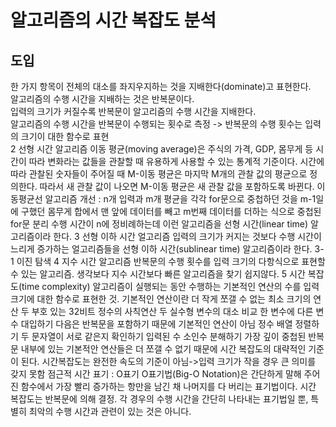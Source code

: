 # 알고리즘의 시간 복잡도 분석  
## 도입  
한 가지 항목이 전체의 대소를 좌지우지하는 것을 지배한다(dominate)고 표현한다.  
알고리즘의 수행 시간을 지배하는 것은 반복문이다.  
입력의 크기가 커질수록 반복문이 알고리즘의 수행 시간을 지배한다.  
알고리즘의 수행 시간을 반복문이 수행되는 횟수로 측정 -> 반복문의 수행 횟수는 입력의 크기이 대한 함수로 표현  
2 선형 시간 알고리즘
이동 평균(moving average)은 주식의 가격, GDP, 몸무게 등 시간이 따라 변화라는 값들을 관찰할 때 유용하게 사용할 수 있는 통계적 기준이다. 시간에 따라 관찰된 숫자들이 주어질 때 M-이동 평균은 마지막 M개의 관찰 값의 평균으로 정의한다. 따라서 새 관찰 값이 나오면 M-이동 평균은 새 관찰 값을 포함하도록 바뀐다.
이동평균선 알고리즘 개선 : n개 입력과 m개 평균을 각각 for문으로 중첩하던 것을 m-1일에 구했던 몸무게 합에서 맨 앞에 데이터를 빼고 m번째 데이터를 더하는 식으로 중첩된 for문 분리
수행 시간이 n에 정비례하는데 이런 알고리즘을 선형 시간(linear time) 알고리즘이라 한다.
3 선형 이하 시간 얼고리즘
입력의 크기가 커지는 것보다 수행 시간이 느리게 증가하는 얼고리즘들을 선형 이하 시간(sublinear time) 알고리즘이라 한다.
3-1 이진 탐색
4 지수 시간 알고리즘
반복문의 수행 횟수를 입력 크기의 다항식으로 표현할 수 있는 알고리즘.
생각보다 지수 시간보다 빠른 알고리즘을 찾기 쉽지않다.
5 시간 복잡도(time complexity)
알고리즘이 실행되는 동안 수행하는 기본적인 연산의 수를 입력 크기에 대한 함수로 표현한 것.
기본적인 연산이란 더 작게 쪼갤 수 없는 최소 크기의 연산
두 부호 있는 32비트 정수의 사칙연산
두 실수형 변수의 대소 비교
한 변수에 다른 변수 대입하기
다음은 반복문을 포함하기 때문에 기본적인 연산이 아님
정수 배열 정렬하기
두 문자열이 서로 같은지 확인하기
입력된 수 소인수 분해하기
가장 깊이 중첩된 반복문 내부에 있는 기본적안 연산들은 더 쪼갤 수 없기 때문에 시간 복잡도의 대략적인 기준이 된다.
시간복잡도는 완전한 속도의 기준이 아님->입력 크기가 작을 경우 큰 의미를 갖지 못함
점근적 시간 표기 : O표기
O표기법(Big-O Notation)은 간단하게 말해 주어진 함수에서 가장 빨리 증가하는 항만을 남긴 채 나머지를 다 버리는 표기법이다. 시간 복잡도는 반복문에 의해 결정. 각 경우의 수행 시간을 간단히 나타내는 표기법일 뿐, 특별히 최악의 수행 시간과 관련이 있는 것은 아니다.
